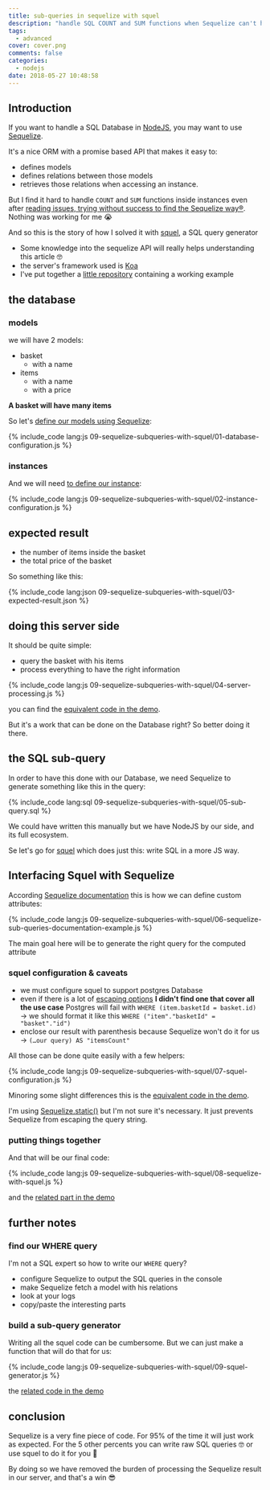 ```yaml
---
title: sub-queries in sequelize with squel
description: "handle SQL COUNT and SUM functions when Sequelize can't handle it in an easy way"
tags:
  - advanced
cover: cover.png
comments: false
categories:
  - nodejs
date: 2018-05-27 10:48:58
---
```


## Introduction

If you want to handle a SQL Database in [NodeJS](https://nodejs.org/en/), you may want to use [Sequelize](http://docs.sequelizejs.com/).

It's a nice ORM with a promise based API that makes it easy to:

- defines models
- defines relations between those models
- retrieves those relations when accessing an instance.

But I find it hard to handle `COUNT` and `SUM` functions inside instances even
after [reading issues, trying without success to find the Sequelize way®](https://github.com/sequelize/sequelize/issues/222).  
Nothing was working for me 😭

And so this is the story of how I solved it with [squel](https://hiddentao.com/squel/), a SQL query generator

<!-- more -->

- Some knowledge into the sequelize API will really helps understanding this article 🤓
- the server's framework used is [Koa](https://koajs.com/)
- I've put together a [little repository](https://github.com/Hiswe/sequelize-example) containing a working example

## the database

### models

we will have 2 models:

- basket
  - with a name
- items
  - with a name
  - with a price

**A basket will have many items**

So let's [define our models using Sequelize](https://github.com/Hiswe/sequelize-example/blob/master/index.js#L59-L91):

{% include_code lang:js 09-sequelize-subqueries-with-squel/01-database-configuration.js %}

### instances

And we will need [to define our instance](https://github.com/Hiswe/sequelize-example/blob/master/index.js#L125-L165):

{% include_code lang:js 09-sequelize-subqueries-with-squel/02-instance-configuration.js %}

## expected result

- the number of items inside the basket
- the total price of the basket

So something like this:

{% include_code lang:json 09-sequelize-subqueries-with-squel/03-expected-result.json %}

## doing this server side

It should be quite simple:

- query the basket with his items
- process everything to have the right information

{% include_code lang:js 09-sequelize-subqueries-with-squel/04-server-processing.js %}

you can find the [equivalent code in the demo](https://github.com/Hiswe/sequelize-example/blob/master/router.js#L20-L36).

But it's a work that can be done on the Database right?
So better doing it there.

## the SQL sub-query

In order to have this done with our Database, we need Sequelize to generate something like this in the query:

{% include_code lang:sql 09-sequelize-subqueries-with-squel/05-sub-query.sql %}

We could have written this manually but we have NodeJS by our side, and its full ecosystem.

Se let's go for [squel](https://www.npmjs.com/package/squel) which does just this: write SQL in a more JS way.

## Interfacing Squel with Sequelize

According [Sequelize documentation](http://docs.sequelizejs.com/manual/tutorial/querying.html#attributes) this is how we can define custom attributes:

{% include_code lang:js 09-sequelize-subqueries-with-squel/06-sequelize-sub-queries-documentation-example.js %}

The main goal here will be to generate the right query for the computed attribute

### squel configuration & caveats

- we must configure squel to support postgres Database
- even if there is a lot of [escaping options](https://hiddentao.com/squel/api.html#cls_defaultquerybuilderoptions) **I didn't find one that cover all the use case**
  Postgres will fail with `WHERE (item.basketId = basket.id)`
  → we should format it like this `WHERE ("item"."basketId" = "basket"."id")`
- enclose our result with parenthesis because Sequelize won't do it for us
  → `(…our query) AS "itemsCount"`

All those can be done quite easily with a few helpers:

{% include_code lang:js 09-sequelize-subqueries-with-squel/07-squel-configuration.js %}

Minoring some slight differences this is the [equivalent code in the demo](https://github.com/Hiswe/sequelize-example/blob/master/router.js#L42-L52).

I'm using [Sequelize.static()](http://docs.sequelizejs.com/class/lib/sequelize.js~Sequelize.html#static-method-literal) but I'm not sure it's necessary. It just prevents Sequelize from escaping the query string.

### putting things together

And that will be our final code:

{% include_code lang:js 09-sequelize-subqueries-with-squel/08-sequelize-with-squel.js %}

and the [related part in the demo](https://github.com/Hiswe/sequelize-example/blob/master/router.js#L54-L85)

## further notes

### find our WHERE query

I'm not a SQL expert so how to write our `WHERE` query?

- configure Sequelize to output the SQL queries in the console
- make Sequelize fetch a model with his relations
- look at your logs
- copy/paste the interesting parts

### build a sub-query generator

Writing all the squel code can be cumbersome.
But we can just make a function that will do that for us:

{% include_code lang:js 09-sequelize-subqueries-with-squel/09-squel-generator.js %}

the [related code in the demo](https://github.com/Hiswe/sequelize-example/blob/master/router.js#L87-L119)

## conclusion

Sequelize is a very fine piece of code. For 95% of the time it will just work as expected.
For the 5 other percents you can write raw SQL queries 🤓 or use squel to do it for you 🤪

By doing so we have removed the burden of processing the Sequelize result in our server, and that's a win 😎
